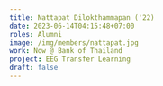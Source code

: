 ```yaml
---
title: Nattapat Dilokthammapan ('22)
date: 2023-06-14T04:15:48+07:00
roles: Alumni
image: /img/members/nattapat.jpg
work: Now @ Bank of Thailand
project: EEG Transfer Learning
draft: false
---
```


